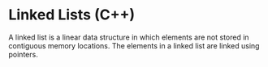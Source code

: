 # Linked Lists (C++)

A linked list is a linear data structure in which elements are not stored in contiguous memory locations. The elements in a linked list are linked using pointers.
